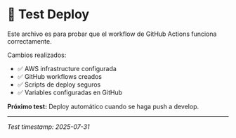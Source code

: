 # 🎯 Test Deploy

Este archivo es para probar que el workflow de GitHub Actions funciona correctamente.

Cambios realizados:

- ✅ AWS infrastructure configurada
- ✅ GitHub workflows creados
- ✅ Scripts de deploy seguros
- ✅ Variables configuradas en GitHub

**Próximo test:** Deploy automático cuando se haga push a develop.

---

_Test timestamp: 2025-07-31_
